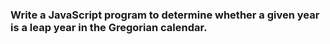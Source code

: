 ### Write a JavaScript program to determine whether a given year is a leap year in the Gregorian calendar.  